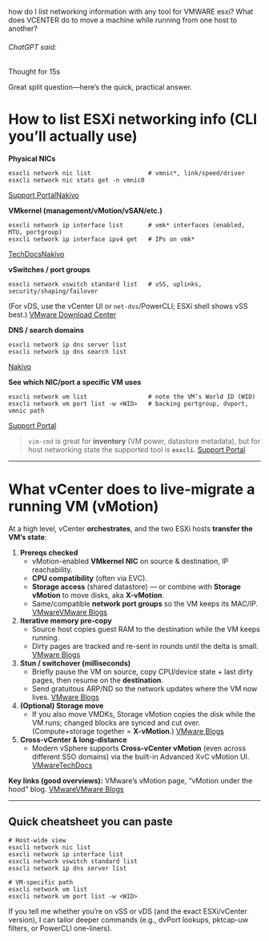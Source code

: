 how do I list networking information with any tool for VMWARE esxi?  What does VCENTER do to move a machine while running from one host to another?

###### ChatGPT said:

Thought for 15s

Great split question—here’s the quick, practical answer.

# How to list ESXi networking info (CLI you’ll actually use)

**Physical NICs**

```
esxcli network nic list                # vmnic*, link/speed/driver
esxcli network nic stats get -n vmnic0
```

[Support Portal](https://knowledge.broadcom.com/external/article/324496/link-state-up-or-down-for-a-vmnic-interf.html?utm_source=chatgpt.com)[Nakivo](https://www.nakivo.com/blog/most-useful-esxcli-esxi-shell-commands-vmware-environment/?utm_source=chatgpt.com)

**VMkernel (management/vMotion/vSAN/etc.)**

```
esxcli network ip interface list       # vmk* interfaces (enabled, MTU, portgroup)
esxcli network ip interface ipv4 get   # IPs on vmk*
```

[TechDocs](https://techdocs.broadcom.com/us/en/vmware-cis/vsphere/vsphere-sdks-tools/7-0/esxcli-concepts-and-examples-7-0/managing-vsphere-networking/setting-up-vsphere-networking-with-vsphere-standard-switches/adding-and-modifying-vmkernel-network-interfaces/add-and-configure-an-ipv4-vmkernel-network-interface-with-esxcli.html?utm_source=chatgpt.com)[Nakivo](https://www.nakivo.com/blog/most-useful-esxcli-esxi-shell-commands-vmware-environment/?utm_source=chatgpt.com)

**vSwitches / port groups**

```
esxcli network vswitch standard list   # vSS, uplinks, security/shaping/failover
```

(For vDS, use the vCenter UI or `net-dvs`/PowerCLI; ESXi shell shows vSS best.) [VMware Download Center](https://vdc-download.vmware.com/vmwb-repository/dcr-public/222b124e-7adf-430c-bd3d-fdf3eef99099/976ba686-c3a3-4896-b883-0b01f8acd86b/GUID-C0C8CF7A-67A8-41F4-B855-05D5014400EE.html?utm_source=chatgpt.com)

**DNS / search domains**

```
esxcli network ip dns server list
esxcli network ip dns search list
```

[Nakivo](https://www.nakivo.com/blog/most-useful-esxcli-esxi-shell-commands-vmware-environment/?utm_source=chatgpt.com)

**See which NIC/port a specific VM uses**

```
esxcli network vm list                 # note the VM’s World ID (WID)
esxcli network vm port list -w <WID>   # backing portgroup, dvport, vmnic path
```

[Support Portal](https://knowledge.broadcom.com/external/article/385143/how-to-find-which-vmnic-a-vm-is-using-on.html?utm_source=chatgpt.com)

> `vim-cmd` is great for **inventory** (VM power, datastore metadata), but for host networking state the supported tool is **`esxcli`**. [Support Portal](https://knowledge.broadcom.com/external/article/326175?utm_source=chatgpt.com)

------

# What vCenter does to live-migrate a running VM (vMotion)

At a high level, vCenter **orchestrates**, and the two ESXi hosts **transfer the VM’s state**:

1. **Prereqs checked**
   - vMotion-enabled **VMkernel NIC** on source & destination, IP reachability.
   - **CPU compatibility** (often via EVC).
   - **Storage access** (shared datastore) — or combine with **Storage vMotion** to move disks, aka **X-vMotion**.
   - Same/compatible **network port groups** so the VM keeps its MAC/IP. [VMware](https://www.vmware.com/docs/enhanced-vmotion-compatibility-evc-explained?utm_source=chatgpt.com)[VMware Blogs](https://blogs.vmware.com/vsphere/2019/07/the-vmotion-process-under-the-hood.html?utm_source=chatgpt.com)
2. **Iterative memory pre-copy**
   - Source host copies guest RAM to the destination while the VM keeps running.
   - Dirty pages are tracked and re-sent in rounds until the delta is small. [VMware Blogs](https://blogs.vmware.com/cloud-foundation/2019/07/09/the-vmotion-process-under-the-hood/?utm_source=chatgpt.com)
3. **Stun / switchover (milliseconds)**
   - Briefly pause the VM on source, copy CPU/device state + last dirty pages, then resume on the **destination**.
   - Send gratuitous ARP/ND so the network updates where the VM now lives. [VMware Blogs](https://blogs.vmware.com/vsphere/2019/07/the-vmotion-process-under-the-hood.html?utm_source=chatgpt.com)
4. **(Optional) Storage move**
   - If you also move VMDKs, Storage vMotion copies the disk while the VM runs; changed blocks are synced and cut over. (Compute+storage together = **X-vMotion**.) [VMware Blogs](https://blogs.vmware.com/vsphere/2019/07/the-vmotion-process-under-the-hood.html?utm_source=chatgpt.com)
5. **Cross-vCenter & long-distance**
   - Modern vSphere supports **Cross-vCenter vMotion** (even across different SSO domains) via the built-in Advanced XvC vMotion UI. [VMware](https://www.vmware.com/docs/vmw-introducing-the-advanced-cross-vcenter-server-vmotion-capability?utm_source=chatgpt.com)[TechDocs](https://techdocs.broadcom.com/us/en/vmware-cis/vsphere/vsphere-supervisor/7-0/requirements-for-migration-across-vcenter-servers.html?utm_source=chatgpt.com)

**Key links (good overviews):** VMware’s vMotion page, “vMotion under the hood” blog. [VMware](https://www.vmware.com/products/cloud-infrastructure/vsphere/vmotion?utm_source=chatgpt.com)[VMware Blogs](https://blogs.vmware.com/vsphere/2019/07/the-vmotion-process-under-the-hood.html?utm_source=chatgpt.com)

------

## Quick cheatsheet you can paste

```
# Host-wide view
esxcli network nic list
esxcli network ip interface list
esxcli network vswitch standard list
esxcli network ip dns server list

# VM-specific path
esxcli network vm list
esxcli network vm port list -w <WID>
```

If you tell me whether you’re on vSS or vDS (and the exact ESXi/vCenter version), I can tailor deeper commands (e.g., dvPort lookups, pktcap-uw filters, or PowerCLI one-liners).